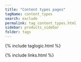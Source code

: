 ```yaml
---
title: "Content types pages"
tagName: content_types
search: exclude
permalink: tag_content_types.html
sidebar: products_sidebar
folder: tags
---
```

{% include taglogic.html %}

{% include links.html %}
